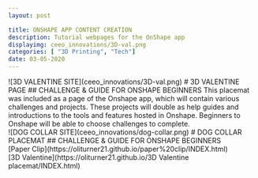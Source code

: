 ```yaml
---
layout: post

title: ONSHAPE APP CONTENT CREATION
description: Tutorial webpages for the OnShape app
displayimg: ceeo_innovations/3D-val.png
categories: [ "3D Printing", "Tech"]
date: 03-05-2020
---
```


<!--IMAGE_TEXT_OVERLAY creates a image with a text box over it--------------------->
<div class="image_text_overlay" markdown="1">
![3D VALENTINE SITE](ceeo_innovations/3D-val.png)
# 3D VALENTINE PAGE
## CHALLENGE & GUIDE FOR ONSHAPE BEGINNERS
This placemat was included as a page of the Onshape app, which will contain various challenges and projects. These projects will double as help guides and introductions to the tools and features hosted in Onshape. Beginners to Onshape will be able to choose challenges to complete.
</div>

<div class="image_text_overlay" markdown="1">
![DOG COLLAR SITE](ceeo_innovations/dog-collar.png)
# DOG COLLAR PLACEMAT
## CHALLENGE & GUIDE FOR ONSHAPE BEGINNERS
</div>


<div class="document" width="500" markdown="1" >
[Paper Clip](https://oliturner21.github.io/paper%20clip/INDEX.html)
<!-- insert as many links here as you want to dynamically create a grid of pdfs-->
</div>

<div class="document" width="500" markdown="1" >
[3D Valentine](https://oliturner21.github.io/3D Valentine placemat/INDEX.html)
<!-- insert as many links here as you want to dynamically create a grid of pdfs-->
</div>

